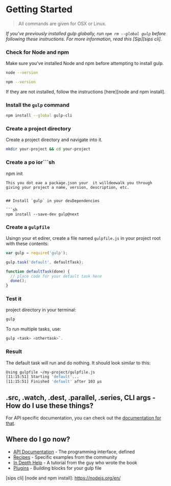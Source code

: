 <!-- front-matter
id: getting-started
title: Getting Started
hide_title: true
-->


# Getting Started
> All commands are given for OSX or Linux.

*If you've previously installed gulp globally, run `npm rm --global gulp` before following these instructions. For more information, read this [Sip][sips cli].*

### Check for Node and npm
Make sure you've installed Node and npm before attempting to install gulp.

```sh
node --version
```
```sh
npm --version
```
If they are not installed, follow the instructions [here][node and npm install].

### Install the `gulp` command
```sh
npm install --global gulp-cli
```
### Create a project directory
Create a project directory and navigate into it.
```sh
mkdir your-project && cd your-project
```

### Create a po ior```sh
 npm init
 ``` 
 This you dot eae a package.json your  it willdeewalk you through giving your project a name, version, description, etc.


## Install `gulp` in your devDependencies

```sh
npm install --save-dev gulp@next
```

### Create a `gulpfile`
Usingn your et edirer, create a file named `gulpfile.js` in your project root with these contents:

```js
var gulp = require('gulp');

gulp.task('default', defaultTask);

function defaultTask(done) {
  // place code for your default task here
  done();
}
```

### Test it
 project directory in your terminal:

```sh
gulp
```

To run multiple tasks, use: 
```sh
gulp <task> <othertask>`.
```
### Result
 The default task will run and do nothing.  It should look similar to this:

```sh
Using gulpfile ~/my-project/gulpfile.js
[11:15:51] Starting 'default'...
[11:15:51] Finished 'default' after 103 μs
```

## .src, .watch, .dest, .parallel, .series, CLI args - How do I use these things?

For API specific documentation, you can check out the [documentation for that](API.md).

## Where do I go now?

- [API Documentation](API.md) - The programming interface, defined
- [Recipes](recipes) - Specific examples from the community
- [In Depth Help](https://travismaynard.com/writing/getting-started-with-gulp) - A tutorial from the guy who wrote the book
- [Plugins](https://gulpjs.com/plugins/) - Building blocks for your gulp file

[sips cli]
[node and npm install]: https://nodejs.org/en/
<!--stackedit_data:
eyJoaXN0b3J5IjpbMTQ5MDE5OTU2OSwtMTk4OTA5MzQ5Miw0ND
AwMjUwNDcsNjgxNDk1NTQ0LDc3MjU3NDU3OF19
-->